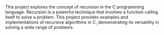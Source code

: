This project explores the concept of recursion in the C programming language. Recursion is a powerful technique that involves a function calling itself to solve a problem. This project provides examples and implementations of recursive algorithms in C, demonstrating its versatility in solving a wide range of problems.
